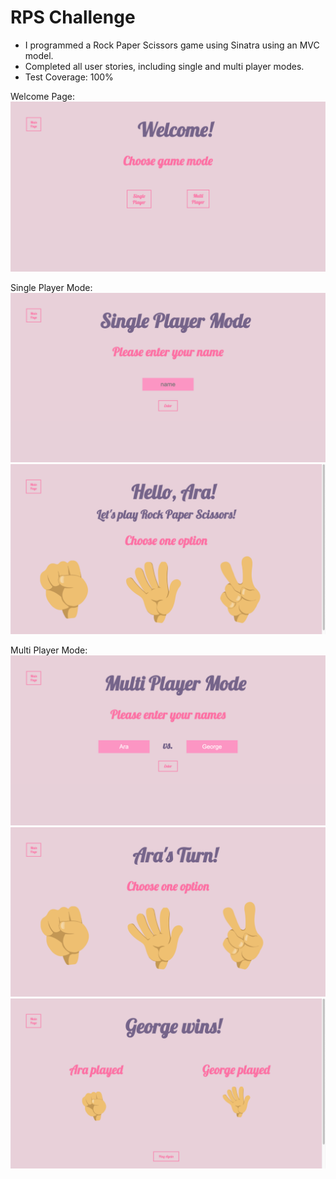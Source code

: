 # RPS Challenge

- I programmed a Rock Paper Scissors game using Sinatra using an MVC model.
- Completed all user stories, including single and multi player modes.
- Test Coverage: 100%

Welcome Page:
![welcome](https://github.com/Aracho1/rps-challenge/blob/master/screenshots/Welcome.png)

Single Player Mode:
![single_player](https://github.com/Aracho1/rps-challenge/blob/master/screenshots/single_player_name.png)
![single_player](https://github.com/Aracho1/rps-challenge/blob/master/screenshots/single_player.png)

Multi Player Mode:
![multi_player](https://github.com/Aracho1/rps-challenge/blob/master/screenshots/multi_player.png)
![multi_player](https://github.com/Aracho1/rps-challenge/blob/master/screenshots/multi_player_2.png)
![multi_player](https://github.com/Aracho1/rps-challenge/blob/master/screenshots/multi_player_win.png)




